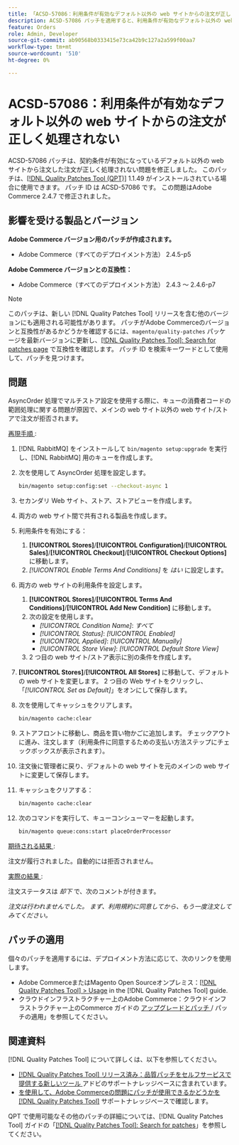 ```yaml
---
title: 「ACSD-57086：利用条件が有効なデフォルト以外の web サイトからの注文が正しく処理されない」
description: ACSD-57086 パッチを適用すると、利用条件が有効なデフォルト以外の web サイトから注文が正しく処理されないAdobe Commerceの問題を修正できます。
feature: Orders
role: Admin, Developer
source-git-commit: ab90568b0333415e73ca42b9c127a2a599f00aa7
workflow-type: tm+mt
source-wordcount: '510'
ht-degree: 0%

---
```



# ACSD-57086：利用条件が有効なデフォルト以外の web サイトからの注文が正しく処理されない

ACSD-57086 パッチは、契約条件が有効になっているデフォルト以外の web サイトから注文した注文が正しく処理されない問題を修正しました。 このパッチは、[[!DNL Quality Patches Tool (QPT)]](/help/announcements/adobe-commerce-announcements/magento-quality-patches-released-new-tool-to-self-serve-quality-patches.md) 1.1.49 がインストールされている場合に使用できます。 パッチ ID は ACSD-57086 です。 この問題はAdobe Commerce 2.4.7 で修正されました。

## 影響を受ける製品とバージョン

**Adobe Commerce バージョン用のパッチが作成されます。**

* Adobe Commerce（すべてのデプロイメント方法） 2.4.5-p5

**Adobe Commerce バージョンとの互換性：**

* Adobe Commerce（すべてのデプロイメント方法） 2.4.3 ～ 2.4.6-p7

>[!NOTE]
>
>このパッチは、新しい [!DNL Quality Patches Tool] リリースを含む他のバージョンにも適用される可能性があります。 パッチがAdobe Commerceのバージョンと互換性があるかどうかを確認するには、`magento/quality-patches` パッケージを最新バージョンに更新し、[[!DNL Quality Patches Tool]: Search for patches page](https://experienceleague.adobe.com/tools/commerce-quality-patches/index.html) で互換性を確認します。 パッチ ID を検索キーワードとして使用して、パッチを見つけます。

## 問題

AsyncOrder 処理でマルチストア設定を使用する際に、キューの消費者コードの範囲処理に関する問題が原因で、メインの web サイト以外の web サイト/ストアで注文が拒否されます。

<u> 再現手順 </u>:

1. [!DNL RabbitMQ] をインストールして `bin/magento setup:upgrade` を実行し、[!DNL RabbitMQ] 用のキューを作成します。
1. 次を使用して AsyncOrder 処理を設定します。

   ```bash
   bin/magento setup:config:set --checkout-async 1
   ```

1. セカンダリ Web サイト、ストア、ストアビューを作成します。
1. 両方の web サイト間で共有される製品を作成します。
1. 利用条件を有効にする：
   1. **[!UICONTROL Stores]**/**[!UICONTROL Configuration]**/**[!UICONTROL Sales]**/**[!UICONTROL Checkout]**/**[!UICONTROL Checkout Options]** に移動します。
   1. *[!UICONTROL Enable Terms And Conditions]* を *はい* に設定します。
1. 両方の web サイトの利用条件を設定します。
   1. **[!UICONTROL Stores]**/**[!UICONTROL Terms And Conditions]**/**[!UICONTROL Add New Condition]** に移動します。
   1. 次の設定を使用します。
      * *[!UICONTROL Condition Name]*: *すべて*
      * *[!UICONTROL Status]*: *[!UICONTROL Enabled]*
      * *[!UICONTROL Applied]*: *[!UICONTROL Manually]*
      * *[!UICONTROL Store View]*: *[!UICONTROL Default Store View]*
   1. 2 つ目の web サイト/ストア表示に別の条件を作成します。
1. **[!UICONTROL Stores]**/**[!UICONTROL All Stores]** に移動して、デフォルトの web サイトを変更します。 2 つ目の Web サイトをクリックし、「*[!UICONTROL Set as Default]*」をオンにして保存します。
1. 次を使用してキャッシュをクリアします。

   ```bash
   bin/magento cache:clear
   ```

1. ストアフロントに移動し、商品を買い物かごに追加します。 チェックアウトに進み、注文します（利用条件に同意するための支払い方法ステップにチェックボックスが表示されます）。
1. 注文後に管理者に戻り、デフォルトの web サイトを元のメインの web サイトに変更して保存します。
1. キャッシュをクリアする：

   ```bash
   bin/magento cache:clear
   ```

1. 次のコマンドを実行して、キューコンシューマーを起動します。

   ```bash
   bin/magento queue:cons:start placeOrderProcessor
   ```

<u> 期待される結果 </u>:

注文が履行されました。自動的には拒否されません。

<u> 実際の結果 </u>:

注文ステータスは *却下* で、次のコメントが付きます。

*注文は行われませんでした。 まず、利用規約に同意してから、もう一度注文してみてください。*

## パッチの適用

個々のパッチを適用するには、デプロイメント方法に応じて、次のリンクを使用します。

* Adobe CommerceまたはMagento Open Sourceオンプレミス：[[!DNL Quality Patches Tool] > Usage](https://experienceleague.adobe.com/docs/commerce-operations/tools/quality-patches-tool/usage.html) in the [!DNL Quality Patches Tool] guide.
* クラウドインフラストラクチャー上のAdobe Commerce：クラウドインフラストラクチャー上のCommerce ガイドの [ アップグレードとパッチ ](https://experienceleague.adobe.com/docs/commerce-cloud-service/user-guide/develop/upgrade/apply-patches.html)/ パッチの適用」を参照してください。

## 関連資料

[!DNL Quality Patches Tool] について詳しくは、以下を参照してください。

* [[!DNL Quality Patches Tool]  リリース済み：品質パッチをセルフサービスで提供する新しいツール ](/help/announcements/adobe-commerce-announcements/magento-quality-patches-released-new-tool-to-self-serve-quality-patches.md) アドビのサポートナレッジベースに含まれています。
* [ を使用して、Adobe Commerceの問題にパッチが使用できるかどうかを  [!DNL Quality Patches Tool]](/help/support-tools/patches-available-in-qpt-tool/check-patch-for-magento-issue-with-magento-quality-patches.md) サポートナレッジベースで確認します。

QPT で使用可能なその他のパッチの詳細については、[!DNL Quality Patches Tool] ガイドの「[[!DNL Quality Patches Tool]: Search for patches](https://experienceleague.adobe.com/tools/commerce-quality-patches/index.html)」を参照してください。
